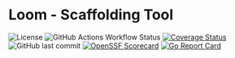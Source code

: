 # Loom - Scaffolding Tool

![License](https://img.shields.io/github/license/nightconcept/loom)
![GitHub Actions Workflow Status](https://img.shields.io/github/actions/workflow/status/nightconcept/loom/ci.yml)
[![Coverage Status](https://coveralls.io/repos/github/nightconcept/loom/badge.svg)](https://coveralls.io/github/nightconcept/loom)
![GitHub last commit](https://img.shields.io/github/last-commit/nightconcept/loom)
[![OpenSSF Scorecard](https://api.scorecard.dev/projects/github.com/nightconcept/loom/badge)](https://scorecard.dev/viewer/?uri=github.com/nightconcept/loom)
[![Go Report Card](https://goreportcard.com/badge/github.com/nightconcept/loom)](https://goreportcard.com/report/github.com/nightconcept/loom)

